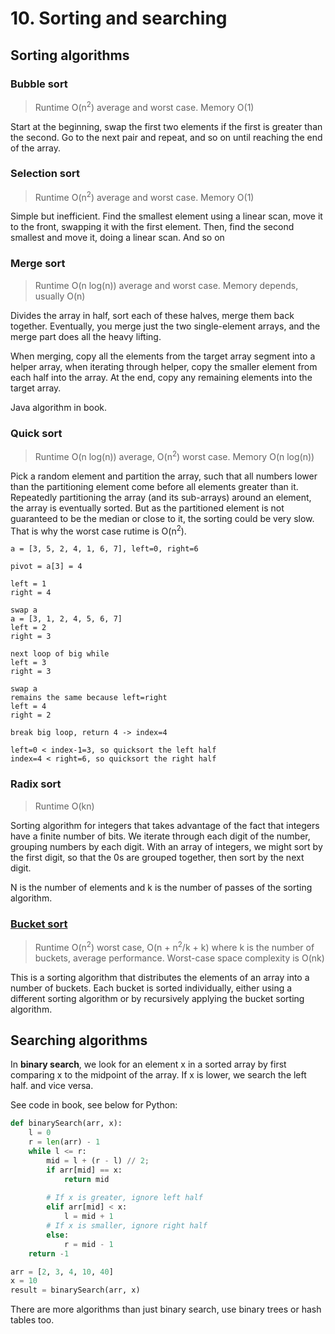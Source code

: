 # 10. Sorting and searching

## Sorting algorithms

### Bubble sort

> Runtime O(n<sup>2</sup>) average and worst case. Memory O(1)

Start at the beginning, swap the first two elements if the first is greater than the second. Go to the next pair and repeat, and so on until reaching the end of the array.

### Selection sort

> Runtime O(n<sup>2</sup>) average and worst case. Memory O(1)

Simple but inefficient. Find the smallest element using a linear scan, move it to the front, swapping it with the first element. Then, find the second smallest and move it, doing a linear scan. And so on

### Merge sort

> Runtime O(n log(n)) average and worst case. Memory depends, usually O(n)

Divides the array in half, sort each of these halves, merge them back together. Eventually, you merge just the two single-element arrays, and the merge part does all the heavy lifting.

When merging, copy all the elements from the target array segment into a helper array, when iterating through helper, copy the smaller element from each half into the array. At the end, copy any remaining elements into the target array.

Java algorithm in book.

### Quick sort

> Runtime O(n log(n)) average, O(n<sup>2</sup>) worst case. Memory O(n log(n))

Pick a random element and partition the array, such that all numbers lower than the partitioning element come before all elements greater than it. Repeatedly partitioning the array (and its sub-arrays) around an element, the array is eventually sorted. But as the partitioned element is not guaranteed to be the median or close to it, the sorting could be very slow. That is why the worst case rutime is O(n<sup>2</sup>).

```pseudocode
a = [3, 5, 2, 4, 1, 6, 7], left=0, right=6

pivot = a[3] = 4

left = 1
right = 4

swap a
a = [3, 1, 2, 4, 5, 6, 7]
left = 2
right = 3

next loop of big while
left = 3
right = 3

swap a
remains the same because left=right
left = 4
right = 2

break big loop, return 4 -> index=4

left=0 < index-1=3, so quicksort the left half
index=4 < right=6, so quicksort the right half
```

### Radix sort

> Runtime O(kn)

Sorting algorithm for integers that takes advantage of the fact that integers have a finite number of bits. We iterate through each digit of the number, grouping numbers by each digit. With an array of integers, we might sort by the first digit, so that the 0s are grouped together, then sort by the next digit.

N is the number of elements and k is the number of passes of the sorting algorithm.

### [Bucket sort](https://en.wikipedia.org/wiki/Bucket_sort)

> Runtime O(n<sup>2</sup>) worst case, O(n + n<sup>2</sup>/k + k) where k is the number of buckets, average performance. Worst-case space complexity is O(nk)

This is a sorting algorithm that distributes the elements of an array into a number of buckets. Each bucket is sorted individually, either using a different sorting algorithm or by recursively applying the bucket sorting algorithm.

## Searching algorithms

In **binary search**, we look for an element x in a sorted array by first comparing x to the midpoint of the array. If x is lower, we search the left half. and vice versa.

See code in book, see below for Python:

```python
def binarySearch(arr, x):
    l = 0
    r = len(arr) - 1
    while l <= r:
        mid = l + (r - l) // 2;
        if arr[mid] == x:
            return mid
  
        # If x is greater, ignore left half
        elif arr[mid] < x:
            l = mid + 1
        # If x is smaller, ignore right half
        else:
            r = mid - 1
    return -1

arr = [2, 3, 4, 10, 40]
x = 10
result = binarySearch(arr, x)
```

There are more algorithms than just binary search, use binary trees or hash tables too.
